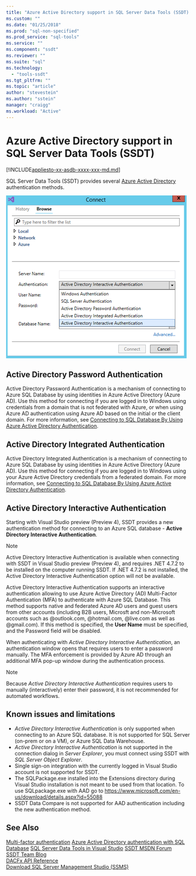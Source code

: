 ```yaml
---
title: "Azure Active Directory support in SQL Server Data Tools (SSDT) | Microsoft Docs"
ms.custom: ""
ms.date: "01/25/2018"
ms.prod: "sql-non-specified"
ms.prod_service: "sql-tools"
ms.service: ""
ms.component: "ssdt"
ms.reviewer: ""
ms.suite: "sql"
ms.technology: 
  - "tools-ssdt"
ms.tgt_pltfrm: ""
ms.topic: "article"
author: "stevestein"
ms.author: "sstein"
manager: "craigg"
ms.workload: "Active"
---
```

# Azure Active Directory support in SQL Server Data Tools (SSDT)

[!INCLUDE[appliesto-xx-asdb-xxxx-xxx-md.md](../includes/appliesto-xx-asdb-xxxx-xxx-md.md)]

SQL Server Data Tools (SSDT) provides several [Azure Active Directory](https://docs.microsoft.com/azure/active-directory/active-directory-whatis) authentication methods.

![SSDT connection dialog](media/azure-active-directory/interactive.png)

## Active Directory Password Authentication

Active Directory Password Authentication is a mechanism of connecting to Azure SQL Database by using identities in Azure Active Directory (Azure AD).  Use this method for connecting if you are logged in to Windows using credentials from a domain that is not federated with Azure, or when using Azure AD authentication using Azure AD based on the initial or the client domain. For more information, see [Connecting to SQL Database By Using Azure Active Directory Authentication](https://docs.microsoft.com/azure/sql-database/sql-database-aad-authentication).  

## Active Directory Integrated Authentication

Active Directory Integrated Authentication is a mechanism of connecting to Azure SQL Database by using identities in Azure Active Directory (Azure AD). Use this method for connecting if you are logged in to Windows using your Azure Active Directory credentials from a federated domain. For more information, see [Connecting to SQL Database By Using Azure Active Directory Authentication](https://docs.microsoft.com/azure/sql-database/sql-database-aad-authentication).

## Active Directory Interactive Authentication

Starting with Visual Studio preview (Preview 4), SSDT provides a new authentication method for connecting to an Azure SQL database - **Active Directory Interactive Authentication**.


> [!NOTE]
> Active Directory Interactive Authentication is available when connecting with SSDT in Visual Studio preview (Preview 4), and requires .NET 4.7.2 to be installed on the computer running SSDT. If .NET 4.7.2 is not installed, the Active Directory Interactive Authentication option will not be available.


Active Directory Interactive Authentication supports an interactive authentication allowing to use Azure Active Directory (AD) Multi-Factor Authentication (MFA) to authenticate with Azure SQL Database. This method supports native and federated Azure AD users and guest users from other accounts (including B2B users, Microsft and non-Microsoft accounts such as @outlook.com, @hotmail.com, @live.com as well as @gmail.com). If this method is specified, the **User Name** must be specified, and the Password field will be disabled. 

When authenticating with *Active Directory Interactive Authentication*, an authentication window opens that requires users to enter a password manually. The MFA enforcement is provided by Azure AD through an additional MFA pop-up window during the authentication process.

> [!NOTE]
> Because *Active Directory Interactive Authentication* requires users to manually (interactively) enter their password, it is not recommended for automated workflows.


## Known issues and limitations

- *Active Directory Interactive Authentication* is only supported when connecting to an Azure SQL database. It is not supported for SQL Server (on-prem or on a VM), or Azure SQL Data Warehouse.
- *Active Directory Interactive Authentication* is not supported in the connection dialog in *Server Explorer*, you must connect using SSDT with *SQL Server Object Explorer*.
- Single sign-on integration with the currently logged in Visual Studio account is not supported for SSDT.
- The SQLPackage.exe installed into the Extensions directory during Visual Studio installation is not meant to be used from that location. To use SQLpackage.exe with AAD go to https://www.microsoft.com/en-us/download/details.aspx?id=55088 
- SSDT Data Compare is not supported for AAD authentication including the new authentication method.  





## See Also  
[Multi-factor authentication](https://docs.microsoft.com/azure/sql-database/sql-database-ssms-mfa-authentication)
[Azure Active Directory authentication with SQL Database](https://docs.microsoft.com/azure/sql-database/sql-database-aad-authentication-configure)
[SQL Server Data Tools in Visual Studio](https://msdn.microsoft.com/library/hh272686(v=vs.103).aspx)  
[SSDT MSDN Forum](https://social.msdn.microsoft.com/Forums/sqlserver/home?forum=ssdt)  
[SSDT Team Blog](http://blogs.msdn.com/b/ssdt/)  
[DACFx API Reference](https://msdn.microsoft.com/library/dn645454.aspx)  
[Download SQL Server Management Studio (SSMS)](../ssms/download-sql-server-management-studio-ssms.md)  
